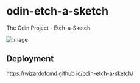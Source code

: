 # odin-etch-a-sketch
The Odin Project - Etch-a-Sketch

![image](https://user-images.githubusercontent.com/70809221/205462414-323d2144-451c-4c01-a12c-b8d5089a1bb2.png)

## Deployment
https://wizardofcmd.github.io/odin-etch-a-sketch/
